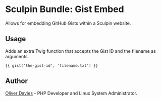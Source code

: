 # Sculpin Bundle: Gist Embed

Allows for embedding GitHub Gists within a Sculpin website.

## Usage

Adds an extra Twig function that accepts the Gist ID and the filename as arguments.

```twig
{{ gist('the-gist-id', 'filename.txt') }}
```

## Author

[Oliver Davies](https://www.oliverdavies.uk) - PHP Developer and Linux System Administrator.

